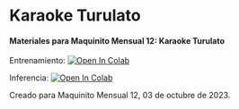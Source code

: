 # Karaoke Turulato
#### Materiales para Maquinito Mensual 12: Karaoke Turulato


Entrenamiento:
[![Open In Colab](https://colab.research.google.com/assets/colab-badge.svg)](https://colab.research.google.com/github/BothRocks/maquinito-12/blob/main/so-vits-svc-fork-4.0%20-%20entrenamiento.ipynb)  


Inferencia:
[![Open In Colab](https://colab.research.google.com/assets/colab-badge.svg)](https://colab.research.google.com/github/BothRocks/maquinito-12/blob/main/so-vits-svc-fork-4.0%20-%20inferencia.ipynb)  


Creado para Maquinito Mensual 12, 03 de octubre de 2023.
